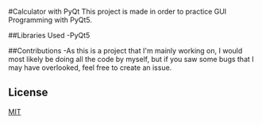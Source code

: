 #Calculator with PyQt
This project is made in order to practice GUI Programming with PyQt5.

##Libraries Used
-PyQt5

##Contributions
-As this is a project that I'm mainly working on, I would most likely be doing all the code by myself, but if you saw some bugs that I may have overlooked, feel free to create an issue.

## License
[MIT](https://choosealicense.com/licenses/mit/)
